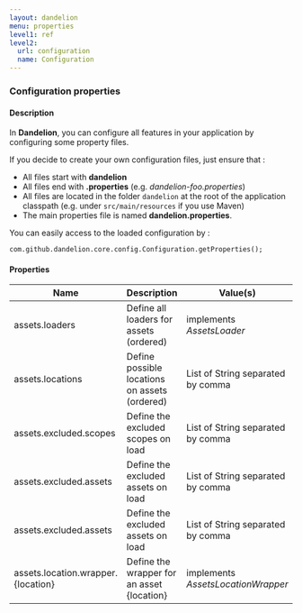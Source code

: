 ```yaml
---
layout: dandelion
menu: properties
level1: ref
level2:
  url: configuration
  name: Configuration
---
```


### Configuration properties

#### Description

In **Dandelion**, you can configure all features in your application by configuring some property files.

If you decide to create your own configuration files, just ensure that :

 * All files start with **dandelion**
 * All files end with **.properties** (e.g. _dandelion-foo.properties_)
 * All files are located in the folder `dandelion` at the root of the application classpath (e.g. under `src/main/resources` if you use Maven)
 * The main properties file is named **dandelion.properties**.

You can easily access to the loaded configuration by :

    com.github.dandelion.core.config.Configuration.getProperties();

#### Properties

<table id="tableReference" class="table table-striped table-bordered">
  <thead>
    <tr>
      <th>Name</th>
      <th>Description</th>
      <th>Value(s)</th>
      <th>Default</th>
    </tr>
  </thead>
  <tbody>
      <tr>
        <td>assets.loaders</td>
        <td>Define all loaders for assets (ordered)</td>
        <td>implements <i>AssetsLoader</i></td>
        <td><a href="/dandelion/features/assets/loaders.html">AssetsJsonLoader</a></td>
      </tr>
      <tr>
        <td>assets.locations</td>
        <td>Define possible locations on assets (ordered)</td>
        <td>List of String separated by comma</td>
        <td>remote,local</td>
      </tr>
      <tr>
        <td>assets.excluded.scopes</td>
        <td>Define the excluded scopes on load</td>
        <td>List of String separated by comma</td>
        <td></td>
      </tr>
      <tr>
        <td>assets.excluded.assets</td>
        <td>Define the excluded assets on load</td>
        <td>List of String separated by comma</td>
        <td></td>
      </tr>
      <tr>
        <td>assets.excluded.assets</td>
        <td>Define the excluded assets on load</td>
        <td>List of String separated by comma</td>
        <td></td>
      </tr>
      <tr>
        <td>assets.location.wrapper.{location}</td>
        <td>Define the wrapper for an asset {location}</td>
        <td>implements <i>AssetsLocationWrapper</i></td>
        <td><a href="/dandelion/features/assets/wrappers.html">Built-in implementations</a>
        </td>
      </tr>
  </tbody>
</table>

<link rel="stylesheet" href="//ajax.aspnetcdn.com/ajax/jquery.dataTables/1.9.4/css/jquery.dataTables.css" />
<script src="http://ajax.aspnetcdn.com/ajax/jquery.dataTables/1.9.4/jquery.dataTables.min.js"></script>
<script src="/assets/js/site_reference.js"></script>